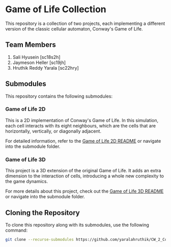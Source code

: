 # Game of Life Collection

This repository is a collection of two projects, each implementing a different version of the classic cellular automaton, Conway's Game of Life. 

## Team Members
1. Sali Hyusein [sc18s2h]
2. Jaymeson Heller [sc19jh]
3. Hruthik Reddy Yarala [sc22hry]

## Submodules

This repository contains the following submodules:

### Game of Life 2D

This is a 2D implementation of Conway's Game of Life. In this simulation, each cell interacts with its eight neighbours, which are the cells that are horizontally, vertically, or diagonally adjacent. 

For detailed information, refer to the [Game of Life 2D README](https://github.com/Nestian/game-of-life/blob/56254274462bd731a5c70fbc680a82cb13c33df8/README.md) or navigate into the submodule folder.

### Game of Life 3D

This project is a 3D extension of the original Game of Life. It adds an extra dimension to the interaction of cells, introducing a whole new complexity to the game dynamics.

For more details about this project, check out the [Game of Life 3D README](https://github.com/yaralahruthik/game-of-life-3d/blob/e863a151b42b5dcbac8b92c82a4dbee4199c2df1/README.md) or navigate into the submodule folder.

## Cloning the Repository

To clone this repository along with its submodules, use the following command:

```bash
git clone --recurse-submodules https://github.com/yaralahruthik/CW_2_Code_Submission
